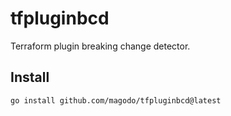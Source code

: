 # tfpluginbcd

Terraform plugin breaking change detector.

## Install

`go install github.com/magodo/tfpluginbcd@latest`